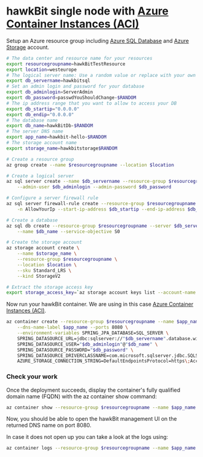 # hawkBit single node with [Azure Container Instances (ACI)](https://azure.microsoft.com/en-us/services/container-instances/)

Setup an Azure resource group including [Azure SQL Database](https://azure.microsoft.com/en-us/services/sql-database/) and [Azure Storage](https://azure.microsoft.com/en-us/services/storage/) account.

```bash
# The data center and resource name for your resources
export resourcegroupname=hawkBitTestResource
export location=westeurope
# The logical server name: Use a random value or replace with your own value (do not capitalize)
export db_servername=hawkbitsql
# Set an admin login and password for your database
export db_adminlogin=ServerAdmin
export db_password=passwdYouShouldChange-$RANDOM
# The ip address range that you want to allow to access your DB
export db_startip="0.0.0.0"
export db_endip="0.0.0.0"
# The database name
export db_name=hawkBitDb-$RANDOM
# The server DNS name
export app_name=hawkbit-hello-$RANDOM
# The storage account name
export storage_name=hawkbitstorage$RANDOM

# Create a resource group
az group create --name $resourcegroupname --location $location

# Create a logical server
az sql server create --name $db_servername --resource-group $resourcegroupname --location $location \
    --admin-user $db_adminlogin --admin-password $db_password

# Configure a server firewall rule
az sql server firewall-rule create --resource-group $resourcegroupname --server $db_servername \
    -n AllowYourIp --start-ip-address $db_startip --end-ip-address $db_endip

# Create a database
az sql db create --resource-group $resourcegroupname --server $db_servername \
    --name $db_name --service-objective S0

# Create the storage account
az storage account create \
    --name $storage_name \
    --resource-group $resourcegroupname \
    --location $location \
    --sku Standard_LRS \
    --kind StorageV2

# Extract the storage access key
export storage_access_key=`az storage account keys list --account-name $storage_name --resource-group $resourcegroupname --output=tsv|cut  -f3| head -1`
```

Now run your hawkBit container. We are using in this case [Azure Container Instances (ACI)](https://azure.microsoft.com/en-us/services/container-instances/).

```bash
az container create --resource-group $resourcegroupname --name $app_name --image <YourAcrLoginServer>/hawkbit-update-server-azure --registry-login-server <YourAcrLoginServer> --registry-username <YourAcrName> --registry-password <YourAcrPassword> --cpu 1 --memory 1 \
    --dns-name-label $app_name --ports 8080 \
    --environment-variables SPRING_JPA_DATABASE=SQL_SERVER \
    SPRING_DATASOURCE_URL=jdbc:sqlserver://"$db_servername".database.windows.net:1433\;database="$db_name"\;user="$db_adminlogin"@"$db_servername"\;password="$db_password"\;encrypt=true\;trustServerCertificate=false\;hostNameInCertificate=*.database.windows.net\;loginTimeout=30 \
    SPRING_DATASOURCE_USER="$db_adminlogin"@"$db_name" \
    SPRING_DATASOURCE_PASSWORD="$db_password" \
    SPRING_DATASOURCE_DRIVERCLASSNAME=com.microsoft.sqlserver.jdbc.SQLServerDriver \
    AZURE_STORAGE_CONNECTION_STRING=DefaultEndpointsProtocol=https\;AccountName="$storage_name"\;AccountKey="$storage_access_key"\;EndpointSuffix=core.windows.net
```

### Check your work

Once the deployment succeeds, display the container's fully qualified domain name (FQDN) with the az container show command:

```bash
az container show --resource-group $resourcegroupname --name $app_name --query ipAddress.fqdn
```

Now, you should be able to open the hawkBit management UI on the returned DNS name on port 8080.

In case it does not open up you can take a look at the logs using:

```bash
az container logs --resource-group $resourcegroupname --name $app_name
```